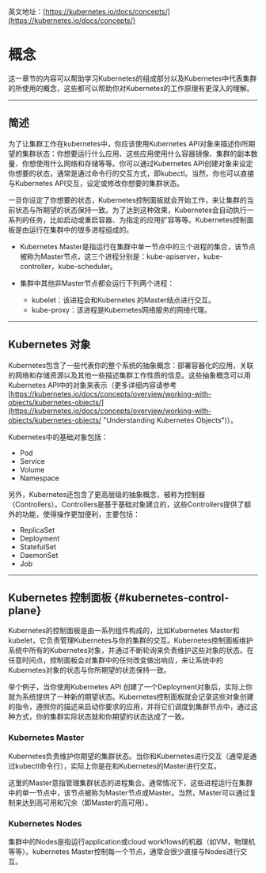 英文地址：[https://kubernetes.io/docs/concepts/](https://kubernetes.io/docs/concepts/)

# 概念

这一章节的内容可以帮助学习Kubernetes的组成部分以及Kubernetes中代表集群的所使用的概念，这些都可以帮助你对Kubernetes的工作原理有更深入的理解。

---

## 简述

为了让集群工作在kubernetes中，你应该使用Kubernetes API对象来描述你所期望的集群状态：你想要运行什么应用、这些应用使用什么容器镜像、集群的副本数量、你想使用什么网络和存储等等。你可以通过Kubernetes API创建对象来设定你想要的状态，通常是通过命令行的交互方式，即kubectl。当然，你也可以直接与Kubernetes API交互，设定或修改你想要的集群状态。

一旦你设定了你想要的状态，Kubernetes控制面板就会开始工作，来让集群的当前状态与所期望的状态保持一致。为了达到这种效果，Kubernetes会自动执行一系列的任务，比如启动或重启容器、为指定的应用扩容等等。Kubernetes控制面板是由运行在集群中的很多进程组成的。

* Kubernetes Master是指运行在集群中单一节点中的三个进程的集合，该节点被称为Master节点，这三个进程分别是：kube-apiserver，kube-controller，kube-scheduler。

* 集群中其他非Master节点都会运行下列两个进程：

  * kubelet：该进程会和Kubernetes 的Master结点进行交互。
  * kube-proxy：该进程是Kubernetes网络服务的网络代理。


---

## Kubernetes 对象

Kubernetes包含了一些代表你的整个系统的抽象概念：部署容器化的应用，关联的网络和存储资源以及其他一些描述集群工作性质的信息。这些抽象概念可以用Kubernetes API中的对象来表示（更多详细内容请参考[https://kubernetes.io/docs/concepts/overview/working-with-objects/kubernetes-objects/](https://kubernetes.io/docs/concepts/overview/working-with-objects/kubernetes-objects/ "Understanding Kubernetes Objects")）。

Kubernetes中的基础对象包括：

* Pod
* Service
* Volume
* Namespace

另外，Kubernetes还包含了更高层级的抽象概念，被称为控制器（Controllers）。Controllers是基于基础对象建立的，这些Controllers提供了额外的功能，使得操作更加便利，主要包括：

* ReplicaSet
* Deployment
* StatefulSet
* DaemonSet
* Job

---

## Kubernetes 控制面板 {#kubernetes-control-plane}

Kubernetes的控制面板是由一系列组件构成的，比如Kubernetes Master和kubelet，它负责管理Kubernetes与你的集群的交互。Kubernetes控制面板维护系统中所有的Kubernetes对象，并通过不断轮询来负责维护这些对象的状态。在任意时间点，控制面板会对集群中的任何改变做出响应，来让系统中的Kubernetes对象的状态与你所期望的状态保持一致。

举个例子，当你使用Kubernetes API 创建了一个Deployment对象后，实际上你就为系统提供了一种新的期望状态。Kubernetes控制面板就会记录这些对象创建的指令，遵照你的描述来启动你要求的应用，并将它们调度到集群节点中，通过这种方式，你的集群实际状态就和你期望的状态达成了一致。

### Kubernetes Master

Kubernetes负责维护你期望的集群状态。当你和Kubernetes进行交互（通常是通过kubectl命令行），实际上你是在和Kubernetes的Master进行交互。

这里的Master意指管理集群状态的进程集合。通常情况下，这些进程运行在集群中的单一节点中，该节点被称为Master节点或Master。当然，Master可以通过复制来达到高可用和冗余（即Master的高可用）。

### Kubernetes Nodes

集群中的Nodes是指运行application或cloud workflows的机器（如VM，物理机等等）。kubernetes Master控制每一个节点，通常会很少直接与Nodes进行交互。

